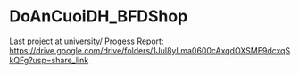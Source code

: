 # DoAnCuoiDH_BFDShop
Last project at university/
Progess Report: https://drive.google.com/drive/folders/1Jul8yLma0600cAxqdOXSMF9dcxqSkQFg?usp=share_link
